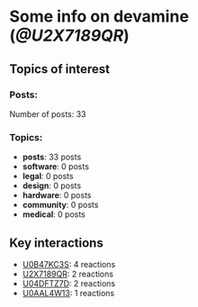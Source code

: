 # Some info on devamine (_@U2X7189QR_)


## Topics of interest

### Posts: 

Number of posts: 33

### Topics:

* __posts__: 33 posts
* __software__: 0 posts
* __legal__: 0 posts
* __design__: 0 posts
* __hardware__: 0 posts
* __community__: 0 posts
* __medical__: 0 posts

## Key interactions 

* [U0B47KC3S](./U0B47KC3S.md): 4 reactions
* [U2X7189QR](./U2X7189QR.md): 2 reactions
* [U04DFTZ7D](./U04DFTZ7D.md): 2 reactions
* [U0AAL4W13](./U0AAL4W13.md): 1 reactions
